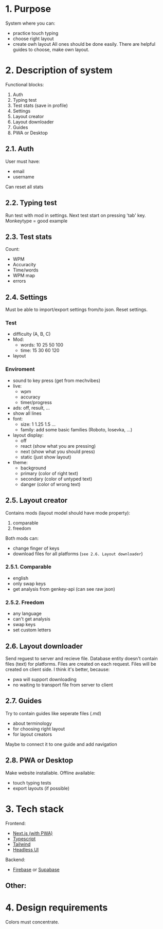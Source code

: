 # 1. Purpose

System where you can:
- practice touch typing 
- choose right layout
- create owh layout
All ones should be done easily. There are helpful guides to choose, make own layout. 


# 2. Description of system

Functional blocks:
1. Auth
2. Typing test
3. Test stats (save in profile)
4. Settings
5. Layout creator
6. Layout downloader
7. Guides
8. PWA or Desktop


## 2.1. Auth

User must have:
- email
- username

Can reset all stats


## 2.2. Typing test

Run test with mod in settings. Next test start on pressing 'tab' key.
Monkeytype = good example


## 2.3. Test stats

Count:
- WPM
- Accuracity
- Time/words
- WPM map
- errors


## 2.4. Settings

Must be able to import/export settings from/to json. Reset settings.

### Test

- difficulty (A, B, C)
- Mod:
  - words: 10 25 50 100
  - time: 15 30 60 120
- layout

### Enviroment

- sound to key press (get from mechvibes)
- live:
  - wpm
  - accuracy
  - timer/progress
- ads: off, result, ...
- show all lines
- font:
  - size: 1 1.25 1.5 ...
  - family: add some basic families (Roboto, Iosevka, ...)
- layout display:
  - off
  - react (show what you are pressing)
  - next (show what you should press)
  - static (just show layout)
- theme:
  - background
  - primary (color of right text)
  - secondary (color of untyped text)
  - danger (color of wrong text)


## 2.5. Layout creator

Contains mods (layout model should have mode property):
1. comparable
2. freedom

Both mods can:
- change finger of keys
- download files for all platforms (`see 2.6. Layout downloader`)


### 2.5.1. Comparable 

- english
- only swap keys
- get analysis from genkey-api (can see raw json)


### 2.5.2. Freedom

- any language
- can't get analysis
- swap keys
- set custom letters


## 2.6. Layout downloader

Send reguest to server and recieve file. Database entity doesn't contain files (text) for platforms. Files are created on each request.
Files will be created on client side. I think it's better, because:
- pwa will support downloading
- no waiting to transport file from server to client


## 2.7. Guides

Try to contain guides like seperate files (.md)
- about terminology
- for choosing right layout
- for layout creators

Maybe to connect it to one guide and add navigation


## 2.8. PWA or Desktop

Make website installable. Offline available:
- touch typing tests
- export layouts (if possible)


# 3. Tech stack

Frontend:
- [Next.js (with PWA)](https://nextjs.org/learn/basics/create-nextjs-app/setup)
- [Typescript](https://nextjs.org/learn/excel/typescript/create-tsconfig)
- [Tailwind](https://tailwindcss.com/docs/installation/framework-guides)
- [Headless UI](https://headlessui.com/)

Backend:
- [Firebase](https://console.firebase.google.com/) or [Supabase](https://app.supabase.com/)

Other:
- 


# 4. Design requirements

Colors must concentrate.